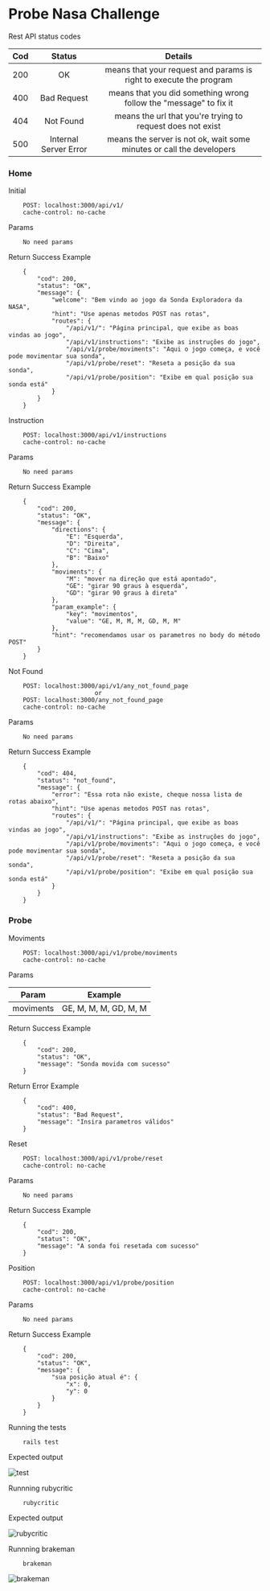 # Probe Nasa Challenge

Rest API status codes

|   Cod   |   Status                  |                             Details                                   |
|:-------:|:-------------------------:|:---------------------------------------------------------------------:|
|   200   |   OK                      |  means that your request and params is right to execute the program   |
|   400   |   Bad Request             |  means that you did something wrong follow the "message" to fix it    |
|   404   |   Not Found               |  means the url that you're trying to request does not exist           |
|   500   |   Internal Server Error   |  means the server is not ok, wait some minutes or call the developers |

### Home

Initial

```
    POST: localhost:3000/api/v1/
    cache-control: no-cache
```

Params

```
    No need params
```

Return Success Example

```
    {
        "cod": 200,
        "status": "OK",
        "message": {
            "welcome": "Bem vindo ao jogo da Sonda Exploradora da NASA",
            "hint": "Use apenas metodos POST nas rotas",
            "routes": {
                "/api/v1/": "Página principal, que exibe as boas vindas ao jogo",
                "/api/v1/instructions": "Exibe as instruções do jogo",
                "/api/v1/probe/moviments": "Aqui o jogo começa, e você pode movimentar sua sonda",
                "/api/v1/probe/reset": "Reseta a posição da sua sonda",
                "/api/v1/probe/position": "Exibe em qual posição sua sonda está"
            }
        }
    }
```

Instruction

```
    POST: localhost:3000/api/v1/instructions
    cache-control: no-cache
```

Params

```
    No need params
```

Return Success Example

```
    {
        "cod": 200,
        "status": "OK",
        "message": {
            "directions": {
                "E": "Esquerda",
                "D": "Direita",
                "C": "Cima",
                "B": "Baixo"
            },
            "moviments": {
                "M": "mover na direção que está apontado",
                "GE": "girar 90 graus à esquerda",
                "GD": "girar 90 graus à direta"
            },
            "param_example": {
                "key": "movimentos",
                "value": "GE, M, M, M, GD, M, M"
            },
            "hint": "recomendamos usar os parametros no body do método POST"
        }
    }
```

Not Found

```
    POST: localhost:3000/api/v1/any_not_found_page
                        or
    POST: localhost:3000/any_not_found_page
    cache-control: no-cache
```

Params

```
    No need params
```

Return Success Example

```
    {
        "cod": 404,
        "status": "not_found",
        "message": {
            "error": "Essa rota não existe, cheque nossa lista de rotas abaixo",
            "hint": "Use apenas metodos POST nas rotas",
            "routes": {
                "/api/v1/": "Página principal, que exibe as boas vindas ao jogo",
                "/api/v1/instructions": "Exibe as instruções do jogo",
                "/api/v1/probe/moviments": "Aqui o jogo começa, e você pode movimentar sua sonda",
                "/api/v1/probe/reset": "Reseta a posição da sua sonda",
                "/api/v1/probe/position": "Exibe em qual posição sua sonda está"
            }
        }
    }
```

### Probe


Moviments

```
    POST: localhost:3000/api/v1/probe/moviments
    cache-control: no-cache
```

Params

|    Param     |               Example           |
|:------------:|:-------------------------------:|
|    moviments |       GE, M, M, M, GD, M, M     |

Return Success Example

```
    {
        "cod": 200,
        "status": "OK",
        "message": "Sonda movida com sucesso"
    }
```

Return Error Example

```
    {
        "cod": 400,
        "status": "Bad Request",
        "message": "Insira parametros válidos"
    }
```

Reset

```
    POST: localhost:3000/api/v1/probe/reset
    cache-control: no-cache
```

Params

```
    No need params
```

Return Success Example

```
    {
        "cod": 200,
        "status": "OK",
        "message": "A sonda foi resetada com sucesso"
    }
```


Position

```
    POST: localhost:3000/api/v1/probe/position
    cache-control: no-cache
```

Params

```
    No need params
```

Return Success Example

```
    {
        "cod": 200,
        "status": "OK",
        "message": {
            "sua posição atual é": {
                "x": 0,
                "y": 0
            }
        }
    }
```

Running the tests

```
    rails test
```

Expected output

![test](/storage/expected_test_output.png)

Runnning rubycritic

```
    rubycritic
```

Expected output

![rubycritic](/storage/expected_rubycritic_output.png)

Runnning brakeman

```
    brakeman
```

![brakeman](/storage/expected_brakeman_output.png)

